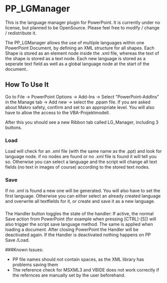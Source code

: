 # PP_LGManager
This is the language manager plugin for PowerPoint.
It is currently under no license, but planned to be OpenSource. Please feel free to modify / change / redistribute it.

The PP_LGManager allows the use of multiple languages within one PowerPoint Document, by  defining an XML structure for all shapes.
Each Shape is stored as an element node inside the .xml file, whereas the text of the shape is stored as a text node. Each new language is stored as a seperate text field as well as a global language node at the start of the document..

## How To Use It
Go to File -> PowerPoint Options -> Add-Ins -> Select "PowerPoint-AddIns" in the Manage tab -> Add new -> select the .ppam file. 
If you are asked about Makro safety, confirm and set to an appropriate level. You will also have to allow the access to the VBA-Projektmodell.

After this you should see a new Ribbon tab called LG_Manager, including 3 buttons.

### Load
Load will check for an .xml file (with the same name as the .ppt) and look for language node. if no nodes are found or no .xml file is found it will tell you so.
Otherwise you can select a language and the script will change all text fields (no text in images of course) according to the stored text nodes.

### Save
If no .xml is found a new one will be generated. You will also have to set the first language.
Otherwise you can either select an already created language and overwrite all textfields for it, or create and save it as a new language.

### 
The Handler button toggles the state of the handler: If active, the normal Save action from PowerPoint (for example when pressing [CTRL]-[S]) will also trigger the script save language method. The same is applied when loading a document.
After closing PowerPoint the Handler will be deactivated again.
If the Handler is deactivated nothing happens on PP Save /Load.




###Known Issues:
- PP file names should not contain spaces, as the XML library has problems saving them
- The reference check for MSXML3 and VBIDE does not work correctly if the refernces are manually set by the user beforehand.
